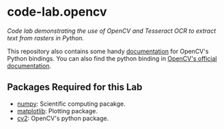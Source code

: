 # code-lab.opencv

*Code lab demonstrating the use of OpenCV and Tesseract OCR to extract text from rasters in Python.*

This repository also contains some handy [documentation](https://rawgit.com/richadams8/code-lab.opencv/master/docs/_build/html/index.html)
for OpenCV's Python bindings.  You can also find the python binding in [OpenCV's official documentation](http://docs.opencv.org/).

## Packages Required for this Lab
- [numpy](http://www.numpy.org/): Scientific computing pacakge.
- [matplotlib](http://matplotlib.org/): Plotting package.
- [cv2](https://rawgit.com/richadams8/code-lab.opencv/master/docs/_build/html/index.html): OpenCV's python package.


